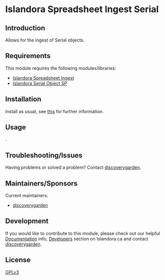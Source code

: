 # Islandora Spreadsheet Ingest Serial

## Introduction

Allows for the ingest of Serial objects.

## Requirements

This module requires the following modules/libraries:

* [Islandora Spreadsheet
Ingest](https://github.com/discoverygarden/islandora_spreadsheet_ingest)
* [Islandora Serial Object SP](https://github.com/islandora/islandora_solution_pack_newspaper)

## Installation

Install as usual, see
[this](https://drupal.org/documentation/install/modules-themes/modules-7) for
further information.

## Usage

.

## Troubleshooting/Issues

Having problems or solved a problem? Contact
[discoverygarden](http://support.discoverygarden.ca).

## Maintainers/Sponsors

Current maintainers:

* [discoverygarden](http://www.discoverygarden.ca)

## Development

If you would like to contribute to this module, please check out our helpful
[Documentation](https://github.com/Islandora/islandora/wiki#wiki-documentation-for-developers)
info, [Developers](http://islandora.ca/developers) section on Islandora.ca and
contact [discoverygarden](http://support.discoverygarden.ca).

## License

[GPLv3](http://www.gnu.org/licenses/gpl-3.0.txt)
